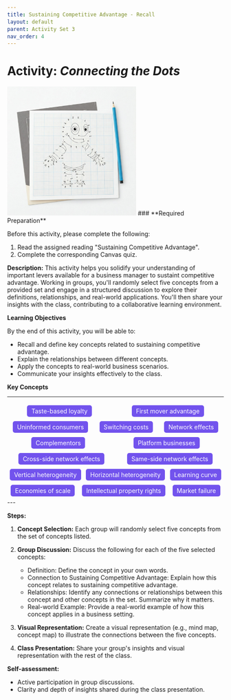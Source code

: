 ```yaml
---
title: Sustaining Competitive Advantage - Recall
layout: default
parent: Activity Set 3
nav_order: 4
---
```

# Activity: *Connecting the Dots* 

<img src="/assets/images/connect-the-dots.jpeg" alt="An image of a connect the dots drawing" width="300"/>
### **Required Preparation**

Before this activity, please complete the following:

1.  Read the assigned reading "Sustaining Competitive Advantage".
2.  Complete the corresponding Canvas quiz.



**Description:** This activity helps you solidify your understanding of important levers available for a business manager to sustaint competitive advantage. Working in groups, you'll randomly select five concepts from a provided set and engage in a structured discussion to explore their definitions, relationships, and real-world applications. You'll then share your insights with the class, contributing to a collaborative learning environment.

**Learning Objectives**

By the end of this activity, you will be able to:

*   Recall and define key concepts related to sustaining competitive advantage.
*   Explain the relationships between different concepts.
*   Apply the concepts to real-world business scenarios.
*   Communicate your insights effectively to the class.


**Key Concepts**

---

<div style="display: flex; flex-wrap: wrap; color: white;justify-content: space-around; width=100%">
<span style="background-color: #7253ed; padding: 5px 10px; margin: 5px; border-radius: 5px;">Taste-based loyalty</span>
<span style="background-color: #7253ed; padding: 5px 10px; margin: 5px; border-radius: 5px;"> First mover advantage </span>
<span style="background-color: #7253ed; padding: 5px 10px; margin: 5px; border-radius: 5px;">Uninformed consumers</span>
<span style="background-color: #7253ed; padding: 5px 10px; margin: 5px; border-radius: 5px;"> Switching costs</span>
<span style="background-color: #7253ed; padding: 5px 10px; margin: 5px; border-radius: 5px;"> Network effects</span>
<span style="background-color: #7253ed; padding: 5px 10px; margin: 5px; border-radius: 5px;"> Complementors</span>
<span style="background-color: #7253ed; padding: 5px 10px; margin: 5px; border-radius: 5px;"> Platform businesses</span>
<span style="background-color: #7253ed; padding: 5px 10px; margin: 5px; border-radius: 5px;">Cross-side network effects</span>
<span style="background-color: #7253ed; padding: 5px 10px; margin: 5px; border-radius: 5px;">Same-side network effects</span>
<span style="background-color: #7253ed; padding: 5px 10px; margin: 5px; border-radius: 5px;"> Vertical heterogeneity</span>
<span style="background-color: #7253ed; padding: 5px 10px; margin: 5px; border-radius: 5px;"> Horizontal heterogeneity</span>
<span style="background-color: #7253ed; padding: 5px 10px; margin: 5px; border-radius: 5px;">Learning curve</span>
<span style="background-color: #7253ed; padding: 5px 10px; margin: 5px; border-radius: 5px;">Economies of scale</span>
<span style="background-color: #7253ed; padding: 5px 10px; margin: 5px; border-radius: 5px;"> Intellectual property rights</span>
<span style="background-color: #7253ed; padding: 5px 10px; margin: 5px; border-radius: 5px;"> Market failure</span>

</div>
---

**Steps:**

1.  **Concept Selection:** Each group will randomly select five concepts from the set of concepts listed.

2.  **Group Discussion:** Discuss the following for each of the five selected concepts:
    *   Definition: Define the concept in your own words.
    *   Connection to Sustaining Competitive Advantage: Explain how this concept relates to sustaining competitive advantage.
    *   Relationships: Identify any connections or relationships between this concept and other concepts in the set. Summarize why it matters.
    *   Real-world Example: Provide a real-world example of how this concept applies in a business setting.
3.  **Visual Representation:** Create a visual representation (e.g., mind map, concept map) to illustrate the connections between the five concepts.
4.  **Class Presentation:** Share your group's insights and visual representation with the rest of the class.

**Self-assessment:**

*   Active participation in group discussions.
*   Clarity and depth of insights shared during the class presentation.